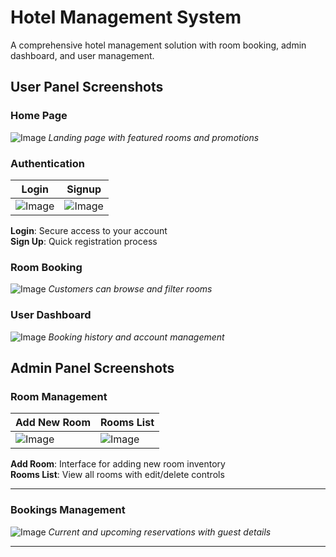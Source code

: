 # Hotel Management System

A comprehensive hotel management solution with room booking, admin dashboard, and user management.

## User Panel Screenshots

### Home Page
![Image](https://github.com/user-attachments/assets/8250d3a8-ad7c-4913-a57e-37fbc93a49b8)
*Landing page with featured rooms and promotions*

### Authentication
| Login | Signup |
|-------|--------|
| ![Image](https://github.com/user-attachments/assets/ddd95b99-077b-44bd-b1cd-b991215c94d8) | ![Image](https://github.com/user-attachments/assets/41ad38c1-d8e9-410f-8f4a-ed19189b162e)|

**Login**: Secure access to your account  
**Sign Up**: Quick registration process

### Room Booking
![Image](https://github.com/user-attachments/assets/82e22ed0-2fdc-488c-a69d-3bfade01aa43)
*Customers can browse and filter rooms*

### User Dashboard
![Image](https://github.com/user-attachments/assets/87d6c538-1316-4a82-af5a-86d56142e37c)
*Booking history and account management*

## Admin Panel Screenshots

### Room Management
| Add New Room | Rooms List |
|--------------|------------|
| ![Image](https://github.com/user-attachments/assets/4621c121-bc74-479f-a13c-d6c5ae63ea6e) | ![Image](https://github.com/user-attachments/assets/1ad14dd4-8692-4c54-a5e6-2b8d1f199692) |

**Add Room**: Interface for adding new room inventory  
**Rooms List**: View all rooms with edit/delete controls

---

### Bookings Management
![Image](https://github.com/user-attachments/assets/e31a49a7-66c9-4679-afec-ebaf3c836658)
*Current and upcoming reservations with guest details*

---

